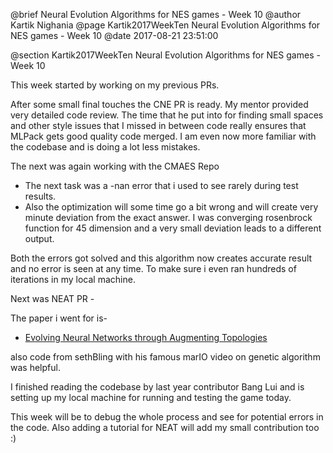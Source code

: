 @brief Neural Evolution Algorithms for NES games - Week 10
@author Kartik Nighania
@page Kartik2017WeekTen Neural Evolution Algorithms for NES games - Week 10
@date 2017-08-21 23:51:00

@section Kartik2017WeekTen Neural Evolution Algorithms for NES games - Week 10

This week started by working on my previous PRs.

After some small final touches the CNE PR is ready. My mentor provided very detailed code review.
The time that he put into for finding small spaces and other style issues that I missed in between
code really ensures that MLPack gets good quality code merged. I am even now more familiar with the codebase and is doing a lot less mistakes.

The next was again working with the CMAES Repo


- The next task was a -nan error that i used to see rarely during test results.
- Also the optimization will some time go a bit wrong and will create very minute deviation from the exact answer. I was converging rosenbrock function for 45 dimension and a very small deviation leads to a different output.


Both the errors got solved and this algorithm now creates accurate result and no error is seen at any time. To make sure i even ran hundreds of iterations in my local machine.


Next was NEAT PR -


The paper i went for is-
- [Evolving Neural Networks through Augmenting Topologies](http://nn.cs.utexas.edu/downloads/papers/stanley.ec02.pdf)


also code from sethBling with his famous marIO video on genetic algorithm was helpful.

I finished reading the codebase by last year contributor Bang Lui and is setting up my local machine for 
 running and testing the game today.


This week will be to debug the whole process and see for potential errors in the code.
Also adding a tutorial for NEAT will add my small contribution too :)